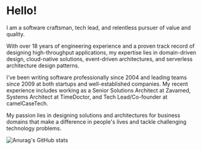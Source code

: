 # Hello!

I am a software craftsman, tech lead, and relentless pursuer of value and quality.

With over 18 years of engineering experience and a proven track record of designing high-throughput applications, my expertise lies in domain-driven design, cloud-native solutions, event-driven architectures, and serverless architecture design patterns.

I've been writing software professionally since 2004 and leading teams since 2009 at both startups and well-established companies. My recent experience includes working as a Senior Solutions Architect at Zavamed, Systems Architect at TimeDoctor, and Tech Lead/Co-founder at camelCaseTech.

My passion lies in designing solutions and architectures for business domains that make a difference in people's lives and tackle challenging technology problems.


![Anurag's GitHub stats](https://github-readme-stats.vercel.app/api?username=me2resh&show_icons=true&theme=dark)
